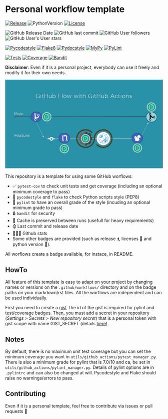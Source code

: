 # Personal workflow template

[![Release](https://img.shields.io/github/v/release/valentingol/my_workflow_template?include_prereleases)](https://github.com/valentingol/my_workflow_template/releases)
![PythonVersion](https://img.shields.io/badge/python-3.7%20%7C%203.8%20%7C%203.9%20%7C%203.10-informational)
[![License](https://img.shields.io/github/license/valentingol/my_workflow_template?color=999)](https://stringfixer.com/fr/MIT_license)

![GitHub Release Date](https://img.shields.io/github/release-date/valentingol/my_workflow_template)
![GitHub last commit](https://img.shields.io/github/last-commit/valentingol/my_workflow_template)
![GitHub User followers](https://img.shields.io/github/followers/valentingol?label=User%20followers&style=social)
![GitHub User's User stars](https://img.shields.io/github/stars/valentingol?label=User%20Stars&style=social)

[![Pycodestyle](https://github.com/valentingol/my_workflow_template/actions/workflows/pycodestyle.yaml/badge.svg)](https://github.com/valentingol/my_workflow_template/actions/workflows/pycodestyle.yaml)
[![Flake8](https://github.com/valentingol/my_workflow_template/actions/workflows/flake.yaml/badge.svg)](https://github.com/valentingol/my_workflow_template/actions/workflows/flake.yaml)
[![Pydocstyle](https://github.com/valentingol/my_workflow_template/actions/workflows/pydocstyle.yaml/badge.svg)](https://github.com/valentingol/my_workflow_template/actions/workflows/pydocstyle.yaml)
[![MyPy](https://github.com/valentingol/my_workflow_template/actions/workflows/mypy.yaml/badge.svg)](https://github.com/valentingol/my_workflow_template/actions/workflows/mypy.yaml)
[![PyLint](https://img.shields.io/endpoint?url=https://gist.githubusercontent.com/valentingol/106c646ac67294657bccf02bbe22208f/raw/workflow_template_pylint.json)](https://github.com/valentingol/my_workflow_template/actions/workflows/pylint.yaml)

[![Tests](https://github.com/valentingol/my_workflow_template/actions/workflows/tests.yaml/badge.svg)](https://github.com/valentingol/my_workflow_template/actions/workflows/tests.yaml)
[![Coverage](https://img.shields.io/endpoint?url=https://gist.githubusercontent.com/valentingol/106c646ac67294657bccf02bbe22208f/raw/workflow_template_coverage.json)](https://github.com/valentingol/my_workflow_template/actions/workflows/tests.yaml)
[![Bandit](https://github.com/valentingol/my_workflow_template/actions/workflows/bandit.yaml/badge.svg)](https://github.com/valentingol/my_workflow_template/actions/workflows/bandit.yaml)

**Disclaimer**: Even if it is a personal project, everybody can use it freely and modify it for their own needs.

![alt text](assets/github_actions.jpg)

This repository is a template for using some GitHub worflows:

- ✅ `pytest-cov` to check unit tests and get coverage (including an optional minimum coverage to pass)
- 🎨 `pycodestyle` and `flake` to check Python scripts style (PEP8)
- 🎨 `pylint` to have an overall grade of the style (incuding an optional minimum grade to pass)
- 🔒 `bandit` for security
- 🔄 Cache is preserved between runs (usefull for heavy requirements)
- ⌚ Last commit and release date
- 🧑‍🤝‍🧑 Github stats
- Some other badges are provided (such as release ⏫, licenses 📑 and python version 🔖).

All worflows create a badge available, for instace, in README.

## HowTo

All feature of this template is easy to adapt on your project by changing names or versions on the `.github/workflows/` directory and on the badge paths on your markdown/rst files. All the worflows are independent and can be used individually.

First you need to create a [gist](https://gist.github.com/) The id of the gist is required for pylint and test/coverage badges. Then, you must add a secret in your repository (*Settings > Secrets > New repository secret*) that is a personal token with gist scope with name GIST_SECRET (details [here](https://github.com/Schneegans/dynamic-badges-action)).

## Notes

By default, there is no maximum unit test coverage but you can set the minimum coverage you want in `utils/github_actions/pytest_manager.py`. There is also a minimum grade for pylint that is 7.0/10 and ca, be set in `utils/github_actions/pylint_manager.py`. Details of pylint options are in `.pylintrc` and can also be changed at will. Pycodestyle and Flake should raise no warnings/errors to pass.

## Contributing

Even if it is a personal template, feel free to contribute via issues or pull requests 🤗

